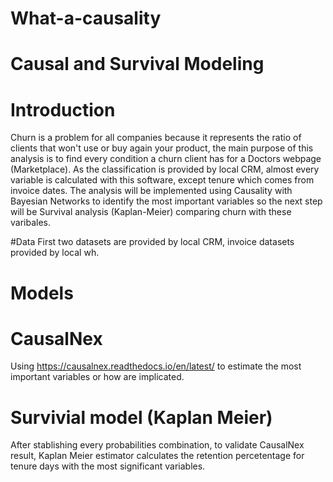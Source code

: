 # What-a-causality
# Causal and Survival Modeling
# Introduction
Churn is a problem for all companies because it represents the ratio of clients that won't use or buy again your product, the main purpose of this analysis is to find every condition a churn client has for a Doctors webpage (Marketplace). 
As the classification is provided by local CRM, almost every variable is calculated with this software, except tenure which comes from invoice dates.
The analysis will be implemented using Causality with Bayesian Networks to identify the most important variables so the next step will be Survival analysis (Kaplan-Meier) comparing churn with these varibales.

#Data 
First two datasets are provided by local CRM, invoice datasets provided by local wh. 

# Models 
# CausalNex
Using https://causalnex.readthedocs.io/en/latest/ to estimate the most important variables or how are implicated.

# Survivial model (Kaplan Meier)
After stablishing every probabilities combination, to validate CausalNex result, Kaplan Meier estimator calculates the retention percetentage for tenure days with the most significant variables.
